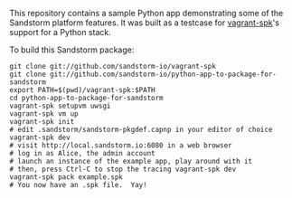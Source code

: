 This repository contains a sample Python app demonstrating some of the
Sandstorm platform features.  It was built as a testcase for
[vagrant-spk](https://github.com/zarvox/vagrant-spk)'s support for a Python stack.

To build this Sandstorm package:

    git clone git://github.com/sandstorm-io/vagrant-spk
    git clone git://github.com/sandstorm-io/python-app-to-package-for-sandstorm
    export PATH=$(pwd)/vagrant-spk:$PATH
    cd python-app-to-package-for-sandstorm
    vagrant-spk setupvm uwsgi
    vagrant-spk vm up
    vagrant-spk init
    # edit .sandstorm/sandstorm-pkgdef.capnp in your editor of choice
    vagrant-spk dev
    # visit http://local.sandstorm.io:6080 in a web browser
    # log in as Alice, the admin account
    # launch an instance of the example app, play around with it
    # then, press Ctrl-C to stop the tracing vagrant-spk dev
    vagrant-spk pack example.spk
    # You now have an .spk file.  Yay!
